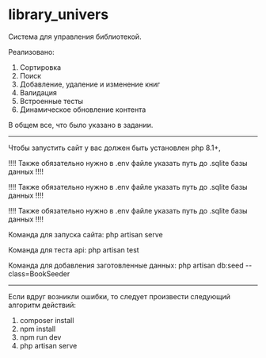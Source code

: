 # library_univers

Система для управления библиотекой. 

Реализовано:
1. Сортировка
2. Поиск
3. Добавление, удаление и изменение книг
4. Валидация
5. Встроенные тесты
6. Динамическое обновление контента

В общем все, что было указано в задании.

----------------------------------------------------------------------------------------

Чтобы запустить сайт у вас должен быть установлен php 8.1+, 

!!!! Также обязательно нужно в .env файле указать путь до .sqlite базы данных !!!! 

!!!! Также обязательно нужно в .env файле указать путь до .sqlite базы данных !!!! 

!!!! Также обязательно нужно в .env файле указать путь до .sqlite базы данных !!!! 

Команда для запуска сайта:
php artisan serve

Команда для теста api:
php artisan test

Команда для добавления заготовленные данных:
php artisan db:seed --class=BookSeeder

----------------------------------------------------------------------------------------

Если вдруг возникли ошибки, то следует произвести следующий алгоритм действий:
1. composer install
2. npm install
3. npm run dev
4. php artisan serve


